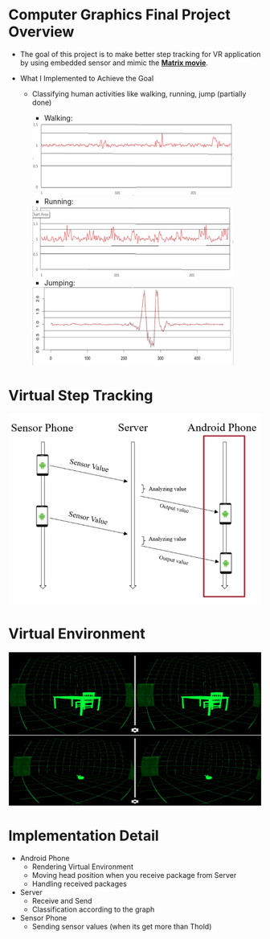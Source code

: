 # Computer Graphics Final Project Overview

* The goal of this project is to make better step tracking for VR application by using embedded sensor and mimic the [**Matrix movie**](https://en.wikipedia.org/wiki/The_Matrix_(franchise)).

* What I Implemented to Achieve the Goal 
    * Classifying human activities like walking, running, jump (partially done)

      * Walking:

      <img src="https://github.com/alibektu/ComputerGraphicsProject/blob/main/walking.png" width="400">

      * Running:

      <img src="https://github.com/alibektu/ComputerGraphicsProject/blob/main/running.png" width="400">

      * Jumping:

      <img src="https://github.com/alibektu/ComputerGraphicsProject/blob/main/jump.png" width="400">


# Virtual Step Tracking

<img src="https://github.com/alibektu/ComputerGraphicsProject/blob/main/diagram.png" width="700">

# Virtual Environment

<img src="https://github.com/alibektu/ComputerGraphicsProject/blob/main/vr_env.png" width="700">

# Implementation Detail

* Android Phone
  * Rendering Virtual Environment
  * Moving head position when you receive package from Server
  * Handling received packages 
* Server
  * Receive and Send
  * Classification according to the graph
* Sensor Phone
  * Sending sensor values (when its get more than Thold)
